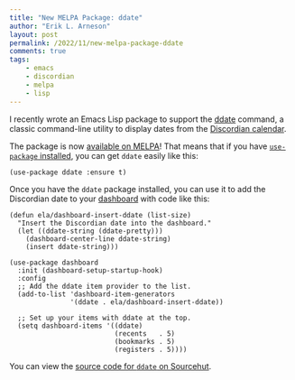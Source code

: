 ```yaml
---
title: "New MELPA Package: ddate"
author: "Erik L. Arneson"
layout: post
permalink: /2022/11/new-melpa-package-ddate
comments: true
tags:
    - emacs
    - discordian
    - melpa
    - lisp
---
```


I recently wrote an Emacs Lisp package to support the [ddate](https://github.com/bo0ts/ddate) command, a classic
command-line utility to display dates from the [Discordian calendar](https://en.wikipedia.org/wiki/Discordian_calendar).
<!--more-->

The package is now [available on MELPA](https://melpa.org/#/ddate)! That means that if you have [`use-package`
installed](https://ianyepan.github.io/posts/setting-up-use-package/), you can get `ddate` easily like this:

```emacs-lisp
(use-package ddate :ensure t)
```

Once you have the `ddate` package installed, you can use it to add the Discordian date to your [dashboard](https://github.com/emacs-dashboard/emacs-dashboard) with code like
this:

```emacs-lisp
(defun ela/dashboard-insert-ddate (list-size)
  "Insert the Discordian date into the dashboard."
  (let ((ddate-string (ddate-pretty)))
    (dashboard-center-line ddate-string)
    (insert ddate-string)))

(use-package dashboard
  :init (dashboard-setup-startup-hook)
  :config
  ;; Add the ddate item provider to the list.
  (add-to-list 'dashboard-item-generators
               '(ddate . ela/dashboard-insert-ddate))

  ;; Set up your items with ddate at the top.
  (setq dashboard-items '((ddate)
                          (recents   . 5)
                          (bookmarks . 5)
                          (registers . 5))))
```

You can view the [source code for `ddate` on Sourcehut](https://git.sr.ht/~earneson/emacs-ddate).
